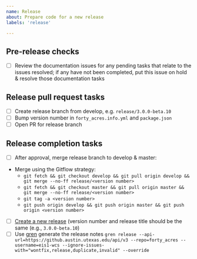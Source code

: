 ```yaml
---
name: Release
about: Prepare code for a new release
labels: 'release'

---
```


## Pre-release checks

- [ ] Review the documentation issues for any pending tasks that relate to the issues resolved; if any have not been completed, put this issue on hold & resolve those documentation tasks

## Release pull request tasks

- [ ] Create release branch from develop, e.g. `release/3.0.0-beta.10`
- [ ] Bump version number in `forty_acres.info.yml` and `package.json`
- [ ] Open PR for release branch

## Release completion tasks

- [ ] After approval, merge release branch to develop & master:
- Merge using the Gitflow strategy:
    - `git fetch && git checkout develop && git pull origin develop && git merge --no-ff release/<version number>`
    - `git fetch && git checkout master && git pull origin master && git merge --no-ff release/<version number>`
    - `git tag -a <version number>`
    - `git push origin develop && git push origin master && git push origin <version number>`
- [ ] [Create a new release](https://github.austin.utexas.edu/eis1-wcs/forty_acres/releases/new) (version number and release title should be the same (e.g., `3.0.0-beta.10`)
- [ ] Use [gren](https://github.com/github-tools/github-release-notes) generate the release notes `gren release --api-url=https://github.austin.utexas.edu/api/v3 --repo=forty_acres --username=eis1-wcs --ignore-issues-with="wontfix,release,duplicate,invalid" --override`
